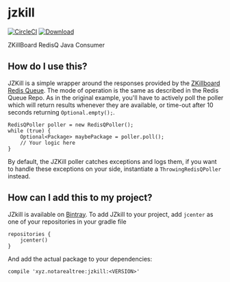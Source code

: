 # jzkill
[![CircleCI](https://circleci.com/gh/NotARealTree/jzkill.svg?style=svg)](https://circleci.com/gh/NotARealTree/jzkill) [ ![Download](https://api.bintray.com/packages/notarealtree/jzkill/jzkill/images/download.svg) ](https://bintray.com/notarealtree/jzkill/jzkill/_latestVersion)

ZKillBoard RedisQ Java Consumer

## How do I use this?

JZKill is a simple wrapper around the responses provided by the [ZKillboard Redis Queue](https://github.com/zKillboard/RedisQ). The mode of operation is the same as described in the Redis Queue Repo. As in the original example, you'll have to actively poll the poller which will return results whenever they are available, or time-out after 10 seconds returning `Optional.empty();`.

```
RedisQPoller poller = new RedisQPoller();
while (true) {
    Optional<Package> maybePackage = poller.poll();
    // Your logic here
}
```

By default, the JZKill poller catches exceptions and logs them, if you want to handle these exceptions on your side, instantiate a `ThrowingRedisQPoller` instead.

## How can I add this to my project?

JZkill is available on [Bintray](https://bintray.com/notarealtree/jzkill/jzkill). 
To add JZkill to your project, add `jcenter` as one of your repositories in your gradle file
```
repositories {
    jcenter()
}
```
And add the actual package to your dependencies:
```
compile 'xyz.notarealtree:jzkill:<VERSION>'
```
